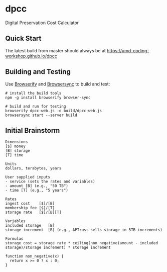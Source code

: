 # dpcc

Digital Preservation Cost Calculator

## Quick Start

The latest build from master should always be at 
<https://umd-coding-workshop.github.io/dpcc>

## Building and Testing

Use [Browserify] and [Browsersync] to build and test:

```
# install the build tools
npm -g install browserify browser-sync

# build and run for testing
browserify dpcc-web.js -o build/dpcc-web.js
browsersync start --server build
```

## Initial Brainstorm

```
Dimensions
[$] money
[B] storage
[T] time

Units
dollars, terabytes, years

User supplied inputs
- service (sets the rates and variables)
- amount [B] (e.g., "50 TB")
- time [T] (e.g., "5 years")

Rates
ingest cost    [$]/[B]
membership fee [$]/[T]
storage rate   [$]/[B][T]

Variables
included storage   [B]
storage increment  [B] (e.g., APTrust sells storage in 5TB increments)

Formulas
storage cost = storage rate * ceiling(non_negative(amount - included storage)/storage increment) * storage increment

function non_negative(x) {
  return x >= 0 ? x : 0;
}
```

[Browserify]: http://browserify.org/
[Browsersync]: https://www.browsersync.io/
